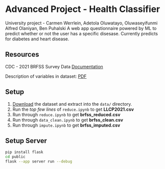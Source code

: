 # Advanced Project - Health Classifier

University project - Carmen Werrlein, Adetola Oluwatayo, Oluwaseyifunmi Alfred Olaniyan, Ben Puhalski
A web app questionnaire powered by ML to predict whether or not the user has a specific disesase. Currently predicts for diabetes and heart disease. 
## Resources

CDC - 2021 BRFSS Survey Data [Documentation](https://www.cdc.gov/brfss/annual_data/annual_2021.html)

Description of variables in dataset: [PDF](https://www.cdc.gov/brfss/annual_data/2021/pdf/codebook21_llcp-v2-508.pdf)

## Setup

1. [Download](https://www.cdc.gov/brfss/annual_data/2021/files/LLCP2021ASC.zip) the dataset and extract into the ``data/`` directory.
2. Run the _top few lines_ of ``reduce.ipynb`` to get **LLCP2021.csv**
3. Run through ``reduce.ipynb`` to get **brfss_reduced.csv**
4. Run through ``data_clean.ipynb`` to get **brfss_clean.csv**
5. Run through ``impute.ipynb`` to get **brfss_imputed.csv**

## Setup Server

```bash
pip install flask
cd public
flask --app server run --debug
```
